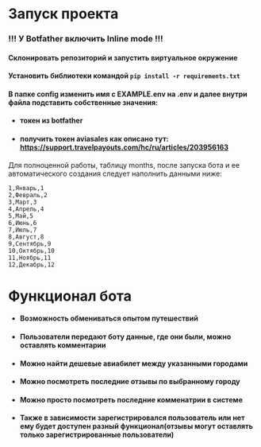 # Запуск проекта

### !!! У Botfather включить Inline mode !!!

#### Склонировать репозиторий и запустить виртуальное окружение

#### Установить библиотеки командой <code>pip install -r requirements.txt</code>

#### В папке config изменить имя с EXAMPLE.env на .env и далее внутри файла подставить собственные значения:
* #### токен из botfather 
*  ####  получить токен aviasales  как описано тут: https://support.travelpayouts.com/hc/ru/articles/203956163

 Для полноценной работы, таблицу months, после запуска бота и ее автоматического создания следует наполнить данными ниже:


    1,Январь,1
    2,Февраль,2
    3,Март,3
    4,Апрель,4
    5,Май,5
    6,Июнь,6
    7,Июль,7
    8,Август,8
    9,Сентябрь,9
    10,Октябрь,10
    11,Ноябрь,11
    12,Декабрь,12

# Функционал бота
* #### Возможность обмениваться опытом путешествий
* #### Пользователи передают боту данные, где они были, можно оставлять комментарии
* #### Можно найти дешевые авиабилет между указанными городами
* #### Можно посмотреть последние отзывы по выбранному городу
* #### Можно просто посмотреть последние комменатрии в системе
* #### Также в зависимости зарегистрировался пользователь или нет ему будет доступен разный функционал(отзывы могут оставлять только зарегистрированные пользователи)